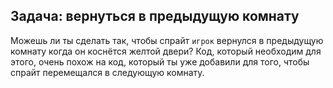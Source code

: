 ## Задача: вернуться в предыдущую комнату

Можешь ли ты сделать так, чтобы спрайт `игрок` вернулся в предыдущую комнату когда он коснётся желтой двери? Код, который необходим для этого, очень похож на код, который ты уже добавили для того, чтобы спрайт перемещался в следующую комнату.